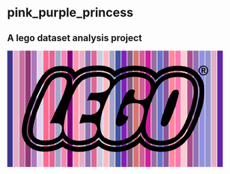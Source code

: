 # pink_purple_princess
## A lego dataset analysis project




[![pink, purple, princess](LegoData/Images/color_lego.png)]([https://park-hacker.streamlit.app/](https://pinkpurpleprincess.streamlit.app/))
